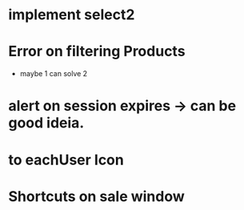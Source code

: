 
# implement select2
# Error on filtering Products
- maybe 1 can solve 2

# alert on session expires -> can be good ideia.
# to eachUser Icon
# Shortcuts on sale window